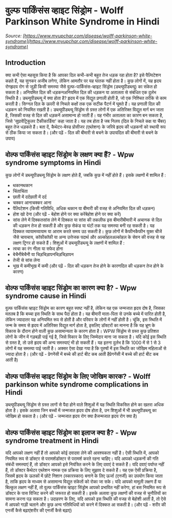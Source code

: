 # वुल्फ पार्किंसंस व्हाइट सिंड्रोम - Wolff Parkinson White Syndrome in Hindi
_Source: [https://www.myupchar.com/disease/wolff-parkinson-white-syndrome](https://www.myupchar.com/disease/wolff-parkinson-white-syndrome)_

## Introduction
क्या कभी ऐसा महसूस किया है कि आपका दिल कभी-कभी बहुत तेज धड़क रहा होता है? इसे पैल्पिटेशन कहते हैं, यह सुनकर अजीब लगेगा, लेकिन आमतौर पर यह घातक नहीं होता है। कुछ लोगों में, यह हृदय रोगहृदय रोग से जुड़ी किसी समस्या जैसे वुल्फ-पार्किंसंस-व्हाइट सिंड्रोम (डब्ल्यूपीडब्ल्यू) का संकेत हो सकता है। अनियमित दिल की धड़कनअनियमित दिल की धड़कन या अतालता से संबंधित एक दुर्लभ स्थिति है।
डब्ल्यूपीडब्ल्यू में क्या होता है?
हृदय में एक विद्युत प्रणाली होती है, जो एक निश्चित तरीके से काम करती है। सिग्नल दिल के ऊपरी से निचले कक्षों तक एक सटीक पैटर्न में घूमते हैं। यह प्रणाली दिल की धड़कन को नियमित रखती है।
डब्ल्यूपीडब्ल्यू सिंड्रोम से ग्रस्त लोगों में एक अतिरिक्त विद्युत मार्ग बन जाता है, जिसकी वजह से दिल की धड़कनें असामान्य हो जाती हैं। यह गंभीर अतालता का कारण बन सकता है, जिसे 'सुप्रावेंट्रिकुलर टैकीकार्डिया' कहा जाता है। यह तब होता है जब निलय (दिल के निचले कक्ष या चैंबर) बहुत तेज धड़कते हैं।
बता दें, कैथेटर-बेस्ड प्रोसीजर (एब्लेशन) के जरिये हृदय की धड़कनों को स्थायी रूप से ठीक किया जा सकता है।
(और पढ़ें - दिल की बीमारी से बचने के उपायदिल की बीमारी से बचने के उपाय)

## वोल्फ पार्किंसंस व्हाइट सिंड्रोम के लक्षण क्या हैं? - Wpw syndrome symptoms in Hindi
कुछ लोगों में डब्ल्यूपीडब्ल्यू सिंड्रोम के लक्षण होते हैं, जबकि कुछ में नहीं होते हैं। इसके लक्षणों में शामिल हैं :
- थकानथकान
- चिंताचिंता
- छाती में दर्दछाती में दर्द
- चक्कर आनाचक्कर आना
- पैल्पिटेशन (किसी गतिविधि, अधिक थकान या बीमारी की वजह से अनियमित दिल की धड़कन)
- होश खो देना (और पढ़ें - बेहोश होने पर क्या करेंबेहोश होने पर क्या करें)
- सांस लेने में दिक्कतसांस लेने में दिक्कत या सांस की तकलीफ
इस बीमारीबीमारी में अचानक से दिल की धड़कन तेज हो सकती है और कुछ सेकंड या घंटों तक यह समस्या बनी रह सकती है। यह दिक्कत व्यायामव्यायाम या आराम करते समय उठ सकती है। कुछ लोगों में कैफीनकैफीन युक्त चीजें जैसे चायचाय, कॉफीकॉफी या अन्य उत्तेजक पदार्थ और अल्कोहलअल्कोहल के सेवन की वजह से यह लक्षण ट्रिगर हो सकते हैं।
शिशुओं में डब्ल्यूपीडब्ल्यू के लक्षणों में शामिल हैं :
- त्वचा का रंग नीला या सफेद होना
- बेचैनीबेचैनी या चिड़चिड़ापनचिड़चिड़ापन
- तेजी से सांस लेना
- भूख में कमीभूख में कमी
(और पढ़ें - दिल की धड़कन तेज होने के कारणदिल की धड़कन तेज होने के कारण)

## वोल्फ पार्किंसंस व्हाइट सिंड्रोम का कारण क्या है? - Wpw syndrome cause in Hindi
वुल्फ पार्किंसंस व्हाइट सिंड्रोम का कारण बहुत स्पष्ट नहीं है, लेकिन यह एक जन्मजात हृदय दोष है, जिसका मतलब है कि बच्चा इस स्थिति के साथ पैदा होता है। यह बीमारी माता-पिता से उनके बच्चे में पारित होती है, लेकिन ज्यादातर यह अनियमित रूप से होती है और परिवार के लोगों में नहीं होती है।
चूंकि, इस स्थिति में जन्म के समय से हृदय में अतिरिक्त विद्युत मार्ग होता है, इसलिए डॉक्टरों का मानना है कि यह भ्रूण के विकास के दौरान होने वाली कुछ असामान्यता के कारण होता है। WPW सिंड्रोम से ग्रस्त कुछ प्रतिशत लोगों के जीन में गड़बड़ी पाई गई है, जिसे विकार के लिए जिम्मेदार माना जा सकता है।
यदि कोई इस स्थिति से ग्रस्त है, तो उसे हृदय की अन्य समस्याएं भी हो सकती हैं। यह इतना दुर्लभ है कि 1000 में से 1 से 3 लोगों में यह समस्या पाई जाती है। अक्सर ऐसा देखा गया है कि पुरुषों में इस स्थिति का जोखिम महिलाओं से ज्यादा होता है।
(और पढ़ें - प्रेगनेंसी में बच्चे की हार्ट बीट कब आती हैप्रेगनेंसी में बच्चे की हार्ट बीट कब आती है)

## वोल्फ पार्किंसंस व्हाइट सिंड्रोम के लिए जोखिम कारक? - Wolff parkinson white syndrome complications in Hindi
डब्ल्यूपीडब्ल्यू सिंड्रोम से ग्रस्त लागों से पैदा होने वाले शिशुओं में यह स्थिति विकसित होने का खतरा अधिक होता है। इसके अलावा जिन बच्चों में जन्मजात हृदय दोष होता है, उन शिशुओं में भी डब्ल्यूपीडब्ल्यू का जोखिम हो सकता है।
(और पढ़ें - जन्मजात हृदय रोग क्या हैजन्मजात हृदय रोग क्या है)

## वोल्फ पार्किंसंस व्हाइट सिंड्रोम का इलाज क्या है? - Wpw syndrome treatment in Hindi
यदि आपको लक्षण नहीं हैं तो आपको कोई दवादवा लेने की आवश्यकता नहीं है। ऐसी स्थिति में, आपको नियमित रूप से डॉक्टर से परामर्शडॉक्टर से परामर्श करते रहना चाहिए।
यदि आपको धड़कनों की गति संबंधी समस्याएं हैं, तो डॉक्टर आपको इसे नियंत्रित करने के लिए दवाएं दे सकते हैं। यदि दवाएं पर्याप्त नहीं हैं, तो डॉक्टर कैथेटर एब्लेशन नामक एक प्रक्रिया के लिए सुझाव दे सकते हैं। यह एक ऐसी प्रक्रिया है, जिसमें हृदय के ऊतकों में छोटे निशान (स्कारस्कार) बनाने के लिए ऊर्जा (एनर्जी) का उपयोग किया जाता है, ताकि हृदय के माध्यम से असामान्य विद्युत संकेतों को रोका जा सके।
यदि आपको मामूली लक्षण हैं या बिल्कुल लक्षण नहीं हैं, तो वुल्फ पार्किंसंस व्हाइट सिंड्रोम आपको प्रभावित नहीं करेगा, हां बस नियमित रूप से डॉक्टर के पास विजिट करने की जरूरत हो सकती है।
इसके अलावा कुछ लक्षणों की वजह से चुनौतियों का सामना करना पड़ सकता है। उदाहरण के लिए, यदि आपको इस स्थिति की वजह से बेहोशी आती है, तो ऐसे में आपको गाड़ी चलाने और कुछ अन्य गतिविधियों को ​करने में दिक्कत आ सकती है।
(और पढ़ें - शरीर की एनर्जी कैसे बढ़ाएंशरीर की एनर्जी कैसे बढ़ाएं)

